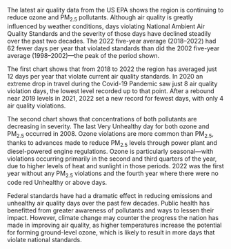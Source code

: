 The latest air quality data from the US EPA shows the region is continuing to reduce ozone and PM<sub>2.5</sub> pollutants. Although air quality is greatly influenced by weather conditions, days violating National Ambient Air Quality Standards and the severity of those days have declined steadily over the past two decades. The 2022 five-year average (2018–2022) had 62 fewer days per year that violated standards than did the 2002 five-year average (1998–2002)—the peak of the period shown.

The first chart shows that from 2018 to 2022 the region has averaged just 12 days per year that violate current air quality standards. In 2020 an extreme drop in travel during the Covid-19 Pandemic saw just 8 air quality violation days, the lowest level recorded up to that point. After a rebound near 2019 levels in 2021, 2022 set a new record for fewest days, with only 4 air quality violations.

The second chart shows that concentrations of both pollutants are decreasing in severity. The last Very Unhealthy day for both ozone and PM<sub>2.5</sub> occurred in 2008. Ozone violations are more common than PM<sub>2.5</sub>, thanks to advances made to reduce PM<sub>2.5</sub> levels through power plant and diesel-powered engine regulations. Ozone is particularly seasonal—with violations occurring primarily in the second and third quarters of the year, due to higher levels of heat and sunlight in those periods. 2022 was the first year without any PM<sub>2.5</sub> violations and the fourth year where there were no code red Unhealthy or above days.

Federal standards have had a dramatic effect in reducing emissions and unhealthy air quality days over the past few decades. Public health has benefitted from greater awareness of pollutants and ways to lessen their impact. However, climate change may counter the progress the nation has made in improving air quality, as higher temperatures increase the potential for forming ground-level ozone, which is likely to result in more days that violate national standards.
